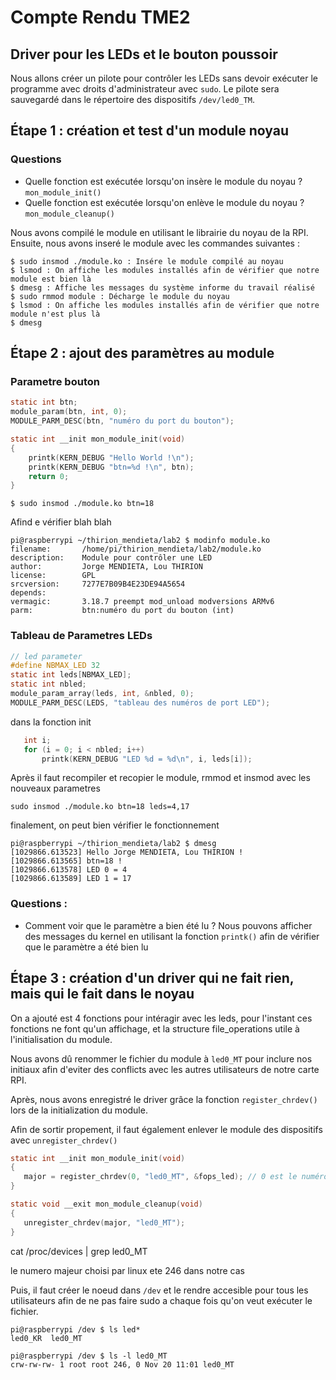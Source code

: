 # Compte Rendu TME2

## Driver pour les LEDs et le bouton poussoir

Nous allons créer un pilote pour contrôler les LEDs sans devoir exécuter le programme avec droits d'administrateur avec `sudo`. Le pilote sera sauvegardé dans le répertoire des dispositifs `/dev/led0_TM`.

## Étape 1 : création et test d'un module noyau

### Questions
- Quelle fonction est exécutée lorsqu'on insère le module du noyau ?
    `mon_module_init()`
- Quelle fonction est exécutée lorsqu'on enlève le module du noyau ? 
    `mon_module_cleanup()`

Nous avons compilé le module en utilisant le librairie du noyau de la RPI. Ensuite, nous avons inseré le module avec les commandes suivantes :

```
$ sudo insmod ./module.ko : Insére le module compilé au noyau
$ lsmod : On affiche les modules installés afin de vérifier que notre module est bien là
$ dmesg : Affiche les messages du système informe du travail réalisé
$ sudo rmmod module : Décharge le module du noyau
$ lsmod : On affiche les modules installés afin de vérifier que notre module n'est plus là
$ dmesg
```

## Étape 2 : ajout des paramètres au module

### Parametre bouton

```c
static int btn;
module_param(btn, int, 0);
MODULE_PARM_DESC(btn, "numéro du port du bouton");

static int __init mon_module_init(void)
{
    printk(KERN_DEBUG "Hello World !\n");
    printk(KERN_DEBUG "btn=%d !\n", btn);
    return 0;
}
```

```
$ sudo insmod ./module.ko btn=18
```


Afind e vérifier blah blah 

```
pi@raspberrypi ~/thirion_mendieta/lab2 $ modinfo module.ko
filename:       /home/pi/thirion_mendieta/lab2/module.ko
description:    Module pour contrôler une LED
author:         Jorge MENDIETA, Lou THIRION
license:        GPL
srcversion:     7277E7B09B4E23DE94A5654
depends:        
vermagic:       3.18.7 preempt mod_unload modversions ARMv6 
parm:           btn:numéro du port du bouton (int)
```

### Tableau de Parametres LEDs

```c
// led parameter
#define NBMAX_LED 32
static int leds[NBMAX_LED];
static int nbled;
module_param_array(leds, int, &nbled, 0);
MODULE_PARM_DESC(LEDS, "tableau des numéros de port LED");
```
dans la fonction init

```c
   int i;
   for (i = 0; i < nbled; i++)
       printk(KERN_DEBUG "LED %d = %d\n", i, leds[i]);

```

Après il faut recompiler et recopier le module, rmmod et insmod avec les nouveaux parametres

```
sudo insmod ./module.ko btn=18 leds=4,17
```

finalement, on peut bien vérifier le fonctionnement

```
pi@raspberrypi ~/thirion_mendieta/lab2 $ dmesg
[1029866.613523] Hello Jorge MENDIETA, Lou THIRION !
[1029866.613565] btn=18 !
[1029866.613578] LED 0 = 4
[1029866.613589] LED 1 = 17
```
### Questions :

- Comment voir que le paramètre a bien été lu ? 
    Nous pouvons afficher des messages du kernel en utilisant la fonction `printk()` afin de vérifier que le paramètre a été bien lu

## Étape 3 : création d'un driver qui ne fait rien, mais qui le fait dans le noyau

On a ajouté est 4 fonctions pour intéragir avec les leds, pour l'instant ces fonctions ne font qu'un affichage, et la structure file_operations utile à l'initialisation du module.

Nous avons dû renommer le fichier du module à `led0_MT` pour inclure nos initiaux afin d'eviter des conflicts avec les autres utilisateurs de notre carte RPI.

Après, nous avons enregistré le driver grâce la fonction `register_chrdev()` lors de la initialization du module. 

Afin de sortir propement, il faut également enlever le module des dispositifs avec `unregister_chrdev()`

```c
static int __init mon_module_init(void)
{
   major = register_chrdev(0, "led0_MT", &fops_led); // 0 est le numéro majeur qu'on laisse choisir par linux
}

static void __exit mon_module_cleanup(void)
{
   unregister_chrdev(major, "led0_MT");
}
```

cat /proc/devices | grep led0_MT

le numero majeur choisi par linux ete 246 dans notre cas

Puis, il faut créer le noeud dans `/dev` et le rendre accesible pour tous les utilisateurs afin de ne pas faire sudo a chaque fois qu'on veut exécuter le fichier.

```
pi@raspberrypi /dev $ ls led*
led0_KR  led0_MT

pi@raspberrypi /dev $ ls -l led0_MT 
crw-rw-rw- 1 root root 246, 0 Nov 20 11:01 led0_MT
```
